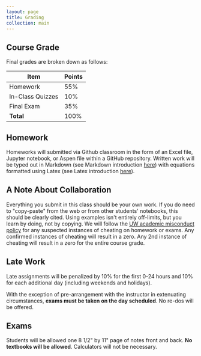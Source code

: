 ```yaml
---
layout: page
title: Grading
collection: main
---
```


## Course Grade

Final grades are broken down as follows:

| **Item**           | **Points**    |
| ------------------ | ------------- |
| Homework           | 55%           |
| In-Class Quizzes   | 10%           |
| Final Exam         | 35%           |
| **Total**          | 100%          |

## Homework

Homeworks will submitted via Github classroom in the form of an Excel file, Jupyter notebook, or Aspen file within a GitHub repository. Written work will be typed out in Markdown (see Markdown introduction [here](https://www.markdownguide.org/basic-syntax/)) with equations formatted using Latex (see Latex introduction [here](https://www.overleaf.com/learn/latex/Mathematical_expressions)).

## A Note About Collaboration

Everything you submit in this class should be your own work. If you do need to "copy-paste" from the web or from other students' notebooks, this should be clearly cited. Using examples isn't entirely off-limits, but you learn by doing, not by copying. We will follow the [UW academic misconduct policy](https://www.washington.edu/cssc/facultystaff/academic-misconduct/) for any suspected instances of cheating on homework or exams. Any confirmed instances of cheating will result in a zero. Any 2nd instance of cheating will result in a zero for the entire course grade.

## Late Work

Late assignments will be penalized by 10% for the first 0-24 hours and 10% for each additional day (including weekends and holidays).

With the exception of pre-arrangement with the instructor in extenuating circumstances, **exams must be taken on the day scheduled**. No re-dos will be offered.

## Exams

Students will be allowed one 8 1/2" by 11" page of notes front and back. **No textbooks will be allowed**. Calculators will not be necessary.
